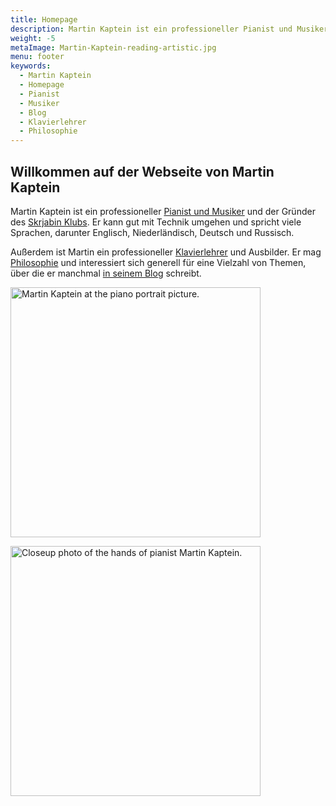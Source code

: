 ```yaml
---
title: Homepage
description: Martin Kaptein ist ein professioneller Pianist und Musiker sowie der Gründer des Scriabin Clubs. Ausserdem ist Martin ein professioneller Klavierlehrer und Pädagoge. Martin ist sehr gut mit der Technik vertraut und spricht viele Sprachen.
weight: -5
metaImage: Martin-Kaptein-reading-artistic.jpg
menu: footer
keywords:
  - Martin Kaptein
  - Homepage
  - Pianist
  - Musiker
  - Blog
  - Klavierlehrer
  - Philosophie
---
```


## Willkommen auf der Webseite von Martin Kaptein

Martin Kaptein ist ein professioneller [Pianist und Musiker](/de/music/) und der Gründer des [Skrjabin Klubs](https://scriabinclub.com/de/).
Er kann gut mit Technik umgehen und spricht viele Sprachen, darunter Englisch, Niederländisch, Deutsch und Russisch.

Außerdem ist Martin ein professioneller [Klavierlehrer](/de/service/music-lessons-bolzano/) und Ausbilder.
Er mag [Philosophie](/tao/) und interessiert sich generell für eine Vielzahl von Themen, über die er manchmal [in seinem Blog](/blog/) schreibt.

<img style="display:inline-block; margin-right: 1em; margin-bottom: 1em;" alt="Martin Kaptein at the piano portrait picture." src="/images/Martin-Kaptein-at-piano-sq.jpg" width="400" height="400"/>
<img style="display:inline-block; margin-bottom: 1em;" alt="Closeup photo of the hands of pianist Martin Kaptein." src="/images/hands-pianist-closeup-sq.jpg" width="400" height="400" />
